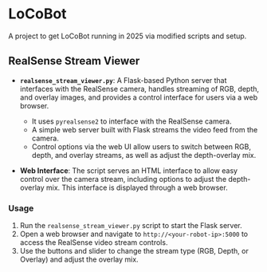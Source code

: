 # LoCoBot
A project to get LoCoBot running in 2025 via modified scripts and setup.

## RealSense Stream Viewer
- **`realsense_stream_viewer.py`**: A Flask-based Python server that interfaces with the RealSense camera, handles streaming of RGB, depth, and overlay images, and provides a control interface for users via a web browser.
  - It uses `pyrealsense2` to interface with the RealSense camera.
  - A simple web server built with Flask streams the video feed from the camera.
  - Control options via the web UI allow users to switch between RGB, depth, and overlay streams, as well as adjust the depth-overlay mix.
  
- **Web Interface**: The script serves an HTML interface to allow easy control over the camera stream, including options to adjust the depth-overlay mix. This interface is displayed through a web browser.

### Usage
1. Run the `realsense_stream_viewer.py` script to start the Flask server.
2. Open a web browser and navigate to `http://<your-robot-ip>:5000` to access the RealSense video stream controls.
3. Use the buttons and slider to change the stream type (RGB, Depth, or Overlay) and adjust the overlay mix.